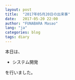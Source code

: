 ```yaml
---
layout: post
title:  "2017年05月20日の出来事"
date:   2017-05-20 22:00
author: "FUNABARA Masao"
lang: "ja"
categories: blog
tags: diary
---
```


本日は、

* システム開発

を行いました。
